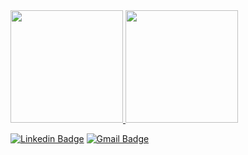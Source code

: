 <a href="https://github.com/wpaq">
<img height="180em" src="https://github-readme-stats.vercel.app/api?username=wpaq&show_icons=true&theme=algolia&include_all_commits=true&count_private=true"/>
<img height="180em" src="https://github-readme-stats.vercel.app/api/top-langs/?username=wpaq&layout=compact&langs_count=16&theme=algolia"/>


  
[![Linkedin Badge](https://img.shields.io/badge/-Wallyson-blue?style=flat-square&logo=Linkedin&logoColor=white&link=https://www.linkedin.com/in/wallyson-pablo)](https://www.linkedin.com/in/wallyson-pablo) 
[![Gmail Badge](https://img.shields.io/badge/-wallysonpabloo@gmail.com-c14438?style=flat-square&logo=Gmail&logoColor=white&link=mailto:wallysonpabloo@gmail.com)](mailto:wallysonpabloo@gmail.com)
